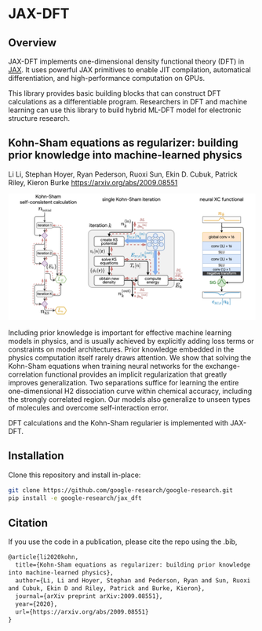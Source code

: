 # JAX-DFT

## Overview

JAX-DFT implements one-dimensional density functional theory (DFT) in
[JAX](https://github.com/google/jax). It uses powerful JAX primitives to enable
JIT compilation, automatical differentiation, and high-performance computation
on GPUs.

This library provides basic building blocks that can construct DFT calculations
as a differentiable program. Researchers in DFT and machine learning can use
this library to build hybrid ML-DFT model for electronic structure research.

## Kohn-Sham equations as regularizer: building prior knowledge into machine-learned physics

Li Li, Stephan Hoyer, Ryan Pederson, Ruoxi Sun, Ekin D. Cubuk, Patrick Riley, Kieron Burke
https://arxiv.org/abs/2009.08551

![](ks_1_column.png)

Including prior knowledge is important for effective machine learning models in physics, and is usually achieved by explicitly adding loss terms or constraints on model architectures. Prior knowledge embedded in the physics computation itself rarely draws attention. We show that solving the Kohn-Sham equations when training neural networks for the exchange-correlation functional provides an implicit regularization that greatly improves generalization. Two separations suffice for learning the entire one-dimensional H2 dissociation curve within chemical accuracy, including the strongly correlated region. Our models also generalize to unseen types of molecules and overcome self-interaction error.

DFT calculations and the Kohn-Sham regularier is implemented with JAX-DFT.

## Installation

Clone this repository and install in-place:

```bash
git clone https://github.com/google-research/google-research.git
pip install -e google-research/jax_dft
```

## Citation

If you use the code in a publication, please cite the repo using the .bib,

```
@article{li2020kohn,
  title={Kohn-Sham equations as regularizer: building prior knowledge into machine-learned physics},
  author={Li, Li and Hoyer, Stephan and Pederson, Ryan and Sun, Ruoxi and Cubuk, Ekin D and Riley, Patrick and Burke, Kieron},
  journal={arXiv preprint arXiv:2009.08551},
  year={2020},
  url={https://arxiv.org/abs/2009.08551}
}
```
